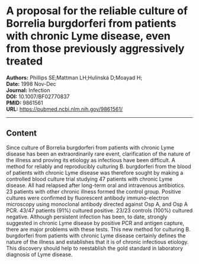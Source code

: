 # A proposal for the reliable culture of Borrelia burgdorferi from patients with chronic Lyme disease, even from those previously aggressively treated

**Authors:** Phillips SE;Mattman LH;Hulínská D;Moayad H;  
**Date:** 1998 Nov-Dec  
**Journal:** Infection  
**DOI:** 10.1007/BF02770837  
**PMID:** 9861561  
**URL:** https://pubmed.ncbi.nlm.nih.gov/9861561/

---

## Content

Since culture of Borrelia burgdorferi from patients with chronic Lyme disease has been an extraordinarily rare event, clarification of the nature of the illness and proving its etiology as infectious have been difficult. A method for reliably and reproducibly culturing B. burgdorferi from the blood of patients with chronic Lyme disease was therefore sought by making a controlled blood culture trial studying 47 patients with chronic Lyme disease. All had relapsed after long-term oral and intravenous antibiotics. 23 patients with other chronic illness formed the control group. Positive cultures were confirmed by fluorescent antibody immuno-electron microscopy using monoclonal antibody directed against Osp A, and Osp A PCR. 43/47 patients (91%) cultured positive. 23/23 controls (100%) cultured negative. Although persistent infection has been, to date, strongly suggested in chronic Lyme disease by positive PCR and antigen capture, there are major problems with these tests. This new method for culturing B. burgdorferi from patients with chronic Lyme disease certainly defines the nature of the illness and establishes that it is of chronic infectious etiology. This discovery should help to reestablish the gold standard in laboratory diagnosis of Lyme disease.
